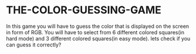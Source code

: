 # THE-COLOR-GUESSING-GAME
In this game you will have to guess the color that is displayed on the screen in form of RGB. You will have to select from 6 different colored squares(in hard mode) and 3 different colored squares(in easy mode). lets check if you can guess it correctly? 
